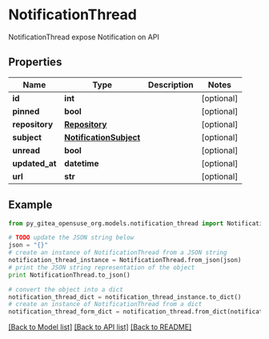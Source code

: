 # NotificationThread

NotificationThread expose Notification on API

## Properties

Name | Type | Description | Notes
------------ | ------------- | ------------- | -------------
**id** | **int** |  | [optional] 
**pinned** | **bool** |  | [optional] 
**repository** | [**Repository**](Repository.md) |  | [optional] 
**subject** | [**NotificationSubject**](NotificationSubject.md) |  | [optional] 
**unread** | **bool** |  | [optional] 
**updated_at** | **datetime** |  | [optional] 
**url** | **str** |  | [optional] 

## Example

```python
from py_gitea_opensuse_org.models.notification_thread import NotificationThread

# TODO update the JSON string below
json = "{}"
# create an instance of NotificationThread from a JSON string
notification_thread_instance = NotificationThread.from_json(json)
# print the JSON string representation of the object
print NotificationThread.to_json()

# convert the object into a dict
notification_thread_dict = notification_thread_instance.to_dict()
# create an instance of NotificationThread from a dict
notification_thread_form_dict = notification_thread.from_dict(notification_thread_dict)
```
[[Back to Model list]](../README.md#documentation-for-models) [[Back to API list]](../README.md#documentation-for-api-endpoints) [[Back to README]](../README.md)


